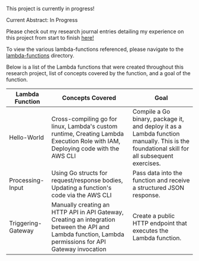 This project is currently in progress!

Current Abstract: In Progress

Please check out my research journal entries detailing my experience on this project from start to finish [here!](/Journal.md)

To view the various lambda-functions referenced, please navigate to the [lambda-functions](https://github.com/djbertolo/aws-go-lambda-security-research/tree/main/lambda-functions) directory.

Below is a list of the Lambda functions that were created throughout this research project, list of concepts covered by the function, and a goal of the function.

|Lambda Function|Concepts Covered|Goal|
|---------------|----------------|-----------|
|Hello-World|Cross-compiling go for linux, Lambda's custom runtime, Creating Lambda Execution Role with IAM, Deploying code with the AWS CLI| Compile a Go binary, package it, and deploy it as a Lambda function manually. This is the foundational skill for all subsequent exercises.
|Processing-Input|Using Go structs for request/response bodies, Updating a function's code via the AWS CLI|Pass data into the function and receive a structured JSON response.
|Triggering-Gateway|Manually creating an HTTP API in API Gateway, Creating an integration between the API and Lambda function, Lambda permissions for API Gateway invocation| Create a public HTTP endpoint that executes the Lambda function.
